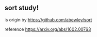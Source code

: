 

## sort study!

is origin by https://github.com/abewley/sort

reference https://arxiv.org/abs/1602.00763
